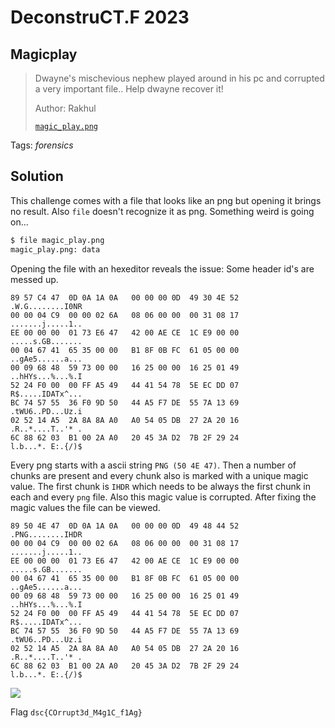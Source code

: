 # DeconstruCT.F 2023

## Magicplay

> Dwayne's mischevious nephew played around in his pc and corrupted a very important file..
Help dwayne recover it!
>
>  Author: Rakhul
>
> [`magic_play.png`](magic_play.png)

Tags: _forensics_

## Solution
This challenge comes with a file that looks like an png but opening it brings no result. Also `file` doesn't recognize it as png. Something weird is going on...

```bash
$ file magic_play.png
magic_play.png: data
```

Opening the file with an hexeditor reveals the issue: Some header id's are messed up. 
```
89 57 C4 47  0D 0A 1A 0A   00 00 00 0D  49 30 4E 52                                           .W.G........I0NR
00 00 04 C9  00 00 02 6A   08 06 00 00  00 31 08 17                                           .......j.....1..
EE 00 00 00  01 73 E6 47   42 00 AE CE  1C E9 00 00                                           .....s.GB.......
00 04 67 41  65 35 00 00   B1 8F 0B FC  61 05 00 00                                           ..gAe5......a...
00 09 68 48  59 73 00 00   16 25 00 00  16 25 01 49                                           ..hHYs...%...%.I
52 24 F0 00  00 FF A5 49   44 41 54 78  5E EC DD 07                                           R$.....IDATx^...
BC 74 57 55  36 F0 9D 50   44 A5 F7 DE  55 7A 13 69                                           .tWU6..PD...Uz.i
02 52 14 A5  2A 8A 8A A0   A0 54 05 DB  27 2A 20 16                                           .R..*....T..'* .
6C 88 62 03  B1 00 2A A0   20 45 3A D2  7B 2F 29 24                                           l.b...*. E:.{/)$
```

Every png starts with a ascii string `PNG (50 4E 47)`. Then a number of chunks are present and every chunk also is marked with a unique magic value. The first chunk is `IHDR` which needs to be always the first chunk in each and every `png` file. Also this magic value is corrupted. After fixing the magic values the file can be viewed.

```
89 50 4E 47  0D 0A 1A 0A   00 00 00 0D  49 48 44 52                                           .PNG........IHDR
00 00 04 C9  00 00 02 6A   08 06 00 00  00 31 08 17                                           .......j.....1..
EE 00 00 00  01 73 E6 47   42 00 AE CE  1C E9 00 00                                           .....s.GB.......
00 04 67 41  65 35 00 00   B1 8F 0B FC  61 05 00 00                                           ..gAe5......a...
00 09 68 48  59 73 00 00   16 25 00 00  16 25 01 49                                           ..hHYs...%...%.I
52 24 F0 00  00 FF A5 49   44 41 54 78  5E EC DD 07                                           R$.....IDATx^...
BC 74 57 55  36 F0 9D 50   44 A5 F7 DE  55 7A 13 69                                           .tWU6..PD...Uz.i
02 52 14 A5  2A 8A 8A A0   A0 54 05 DB  27 2A 20 16                                           .R..*....T..'* .
6C 88 62 03  B1 00 2A A0   20 45 3A D2  7B 2F 29 24                                           l.b...*. E:.{/)$
```

![](magic_play_fixed.png)

Flag `dsc{COrrupt3d_M4g1C_f1Ag}`